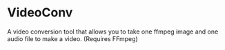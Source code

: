 # VideoConv
A video conversion tool that allows you to take one ffmpeg image and one audio file to make a video. (Requires FFmpeg)
